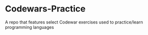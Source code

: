# Codewars-Practice

A repo that features select Codewar exercises used to practice/learn programming languages
